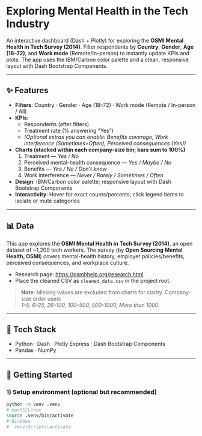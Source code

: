 # Exploring Mental Health in the Tech Industry

An interactive dashboard (Dash + Plotly) for exploring the **OSMI Mental Health in Tech Survey (2014)**. Filter respondents by **Country**, **Gender**, **Age (18–72)**, and **Work mode** (Remote/In-person) to instantly update KPIs and plots. The app uses the IBM/Carbon color palette and a clean, responsive layout with Dash Bootstrap Components.

---

## ✨ Features

- **Filters**: Country · Gender · Age (18–72) · Work mode (Remote / In-person / All)  
- **KPIs**:  
  - Respondents (after filters)  
  - Treatment rate (% answering “Yes”)  
  - *(Optional extras you can enable: Benefits coverage, Work interference (Sometimes+Often), Perceived consequences (Yes))*  
- **Charts (stacked within each company-size bin; bars sum to 100%)**  
  1) Treatment — *Yes / No*  
  2) Perceived mental-health consequence — *Yes / Maybe / No*  
  3) Benefits — *Yes / No / Don’t know*  
  4) Work interference — *Never / Rarely / Sometimes / Often*  
- **Design**: IBM/Carbon color palette; responsive layout with Dash Bootstrap Components  
- **Interactivity**: Hover for exact counts/percents; click legend items to isolate or mute categories

---

## 📊 Data

This app explores the **OSMI Mental Health in Tech Survey (2014)**, an open dataset of ~1,200 tech workers. The survey (by **Open Sourcing Mental Health, OSMI**) covers mental-health history, employer policies/benefits, perceived consequences, and workplace culture.

- Research page: https://osmhhelp.org/research.html  
- Place the cleaned CSV as `cleaned_data.csv` in the project root.

> **Note**: Missing values are excluded from charts for clarity. Company-size order used:  
> *1–5, 6–25, 26–100, 100–500, 500–1000, More than 1000*.

---

## 🧰 Tech Stack

- Python · Dash · Plotly Express · Dash Bootstrap Components  
- Pandas · NumPy

---

## 🚀 Getting Started

### 1) Setup environment (optional but recommended)
```bash
python -m venv .venv
# macOS/Linux
source .venv/bin/activate
# Windows
# .venv\Scripts\activate

